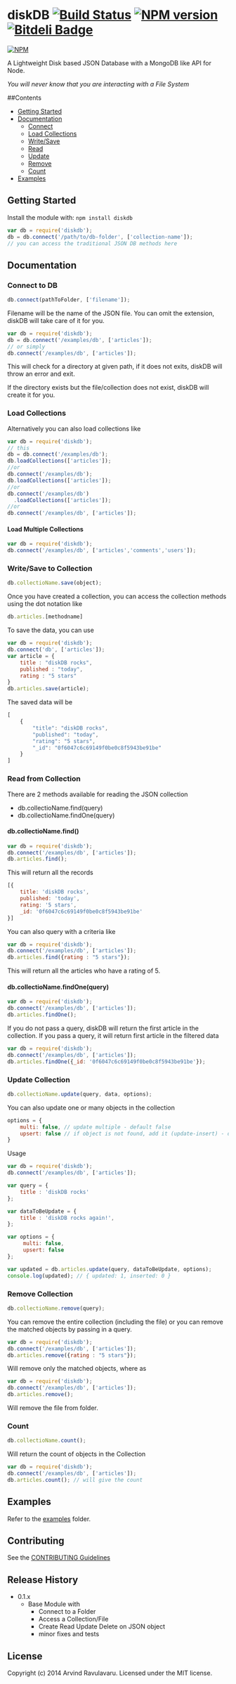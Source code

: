 # diskDB [![Build Status](https://secure.travis-ci.org/arvindr21/diskDB.png?branch=master)](https://travis-ci.org/arvindr21/diskDB) [![NPM version](https://badge-me.herokuapp.com/api/npm/diskdb.png)](http://badges.enytc.com/for/npm/diskdb) [![Bitdeli Badge](https://d2weczhvl823v0.cloudfront.net/arvindr21/diskdb/trend.png)](https://bitdeli.com/free "Bitdeli Badge")

[![NPM](https://nodei.co/npm/diskdb.png?downloads=true&stars=true)](https://nodei.co/npm/diskdb/)

A Lightweight Disk based JSON Database with a MongoDB like API for Node.

_You will never know that you are interacting with a File System_

##Contents

* [Getting Started](#getting-started)
* [Documentation](#documentation)
  * [Connect](#connect-to-db)
  * [Load Collections](#load-collections)
  * [Write/Save](#writesave-to-collection)
  * [Read](#read-from-collection)
  * [Update](#update-collection)
  * [Remove](#remove-collection)
  * [Count](#count)
* [Examples](#examples)

## Getting Started
Install the module with: `npm install diskdb`

```js
var db = require('diskdb');
db = db.connect('/path/to/db-folder', ['collection-name']);
// you can access the traditional JSON DB methods here
```

## Documentation
### Connect to DB
```js
db.connect(pathToFolder, ['filename']);
```
Filename will be the name of the JSON file. You can omit the extension, diskDB will take care of it for you.

```js
var db = require('diskdb');
db = db.connect('/examples/db', ['articles']);
// or simply
db.connect('/examples/db', ['articles']);
```

This will check for a directory at given path, if it does not exits, diskDB will throw an error and exit. 

If the directory exists but the file/collection does not exist, diskDB will create it for you. 

### Load Collections 
Alternatively you can also load collections like 

```js
var db = require('diskdb');
// this
db = db.connect('/examples/db');
db.loadCollections(['articles']);
//or
db.connect('/examples/db');
db.loadCollections(['articles']);
//or
db.connect('/examples/db')
  .loadCollections(['articles']);
//or
db.connect('/examples/db', ['articles']);
```
#### Load Multiple Collections

```js
var db = require('diskdb');
db.connect('/examples/db', ['articles','comments','users']);
```


### Write/Save to Collection
```js
db.collectioName.save(object);
```
Once you have created a collection, you can access the collection methods using the dot notation like

```js
db.articles.[methodname]
```
To save the data, you can use
```js
var db = require('diskdb');
db.connect('db', ['articles']);
var article = {
    title : "diskDB rocks",
    published : "today",
    rating : "5 stars"
}
db.articles.save(article);
```
The saved data will be 
```js
[
    {
        "title": "diskDB rocks",
        "published": "today",
        "rating": "5 stars",
        "_id": "0f6047c6c69149f0be0c8f5943be91be"
    }
]
```

### Read from Collection
There are 2 methods available for reading the JSON collection
* db.collectioName.find(query)
* db.collectioName.findOne(query)


#### db.collectioName.find() 
```js
var db = require('diskdb');
db.connect('/examples/db', ['articles']);
db.articles.find();
```
This will return all the records
```js
[{ 
    title: 'diskDB rocks',
    published: 'today',
    rating: '5 stars',
    _id: '0f6047c6c69149f0be0c8f5943be91be' 
}]
```
You can also query with a criteria like
```js
var db = require('diskdb');
db.connect('/examples/db', ['articles']);
db.articles.find({rating : "5 stars"});
```
This will return all the articles who have a rating of 5.

#### db.collectioName.findOne(query)
```js
var db = require('diskdb');
db.connect('/examples/db', ['articles']);
db.articles.findOne();
```

If you do not pass a query, diskDB will return the first article in the collection. If you pass a query, it will return first article in the filtered data

```js
var db = require('diskdb');
db.connect('/examples/db', ['articles']);
db.articles.findOne({_id: '0f6047c6c69149f0be0c8f5943be91be'});
```
### Update Collection
```js
db.collectioName.update(query, data, options);
```

You can also update one or many objects in the collection
```js
options = {
    multi: false, // update multiple - default false
    upsert: false // if object is not found, add it (update-insert) - default false
}
```
Usage 
```js
var db = require('diskdb');
db.connect('/examples/db', ['articles']);

var query = {
	title : 'diskDB rocks'
};

var dataToBeUpdate = {
	title : 'diskDB rocks again!',
};

var options = {
	 multi: false,
	 upsert: false
};

var updated = db.articles.update(query, dataToBeUpdate, options);
console.log(updated); // { updated: 1, inserted: 0 }
```

### Remove Collection
```js
db.collectioName.remove(query);
```
You can remove the entire collection (including the file) or you can remove the matched objects by passing in a query.

```js
var db = require('diskdb');
db.connect('/examples/db', ['articles']);
db.articles.remove({rating : "5 stars"});
```
Will remove only the matched objects, where as 
```js
var db = require('diskdb');
db.connect('/examples/db', ['articles']);
db.articles.remove();
```
Will remove the file from folder.

### Count
```js
db.collectioName.count();
```
Will return the count of objects in the Collection
```js
var db = require('diskdb');
db.connect('/examples/db', ['articles']);
db.articles.count(); // will give the count
```

## Examples
Refer to the [examples](https://github.com/arvindr21/diskDB/tree/master/examples) folder.

## Contributing

See the [CONTRIBUTING Guidelines](https://github.com/arvindr21/disDB/blob/master/CONTRIBUTING.md)

## Release History
* 0.1.x
  * Base Module with
    * Connect to a Folder
    * Access a Collection/File
    * Create Read Update Delete on JSON object
    * minor fixes and tests

## License
Copyright (c) 2014 Arvind Ravulavaru. Licensed under the MIT license.
